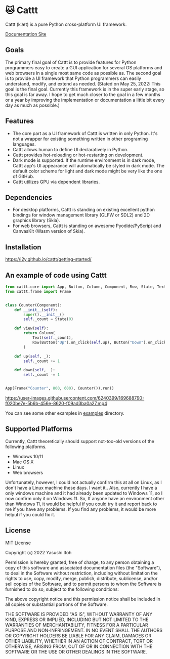 # :cat: Cattt
Cattt (kˈæt) is a pure Python cross-platform UI framework.

[Documentation Site](https://i2y.github.io/cattt)

## Goals
The primary final goal of Cattt is to provide features for Python programmers easy to create a GUI application for several OS platforms and web browsers in a single most same code as possible as. The second goal is to provide a UI framework that Python programmers can easily understand, modify, and extend as needed.
(Stated on May 25, 2022: This goal is the final goal. Currently this framework is in the super early stage, so this goal is far away. I hope to get much closer to the goal in a few months or a year by improving the implementation or documentation a little bit every day as much as possible.)

## Features
- The core part as a UI framework of Cattt is written in only Python. It's not a wrapper for existing something written in other programing languages.
- Cattt allows human to define UI declaratively in Python.
- Cattt provides hot-reloading or hot-restarting on development.
- Dark mode is supported. If the runtime environment is in dark mode, Cattt app's UI appearance will automatically be styled in dark mode. The default color scheme for light and dark mode might be very like the one of GitHub.
- Cattt utilizes GPU via dependent libraries.

## Dependencies
- For desktop platforms, Cattt is standing on existing excellent python bindings for window management library (GLFW or SDL2) and 2D graphics library (Skia).
- For web browsers, Cattt is standing on awesome Pyodide/PyScript and CanvasKit (Wasm version of Skia).

## Installation
https://i2y.github.io/cattt/getting-started/

## An example of code using Cattt
```python
from cattt.core import App, Button, Column, Component, Row, State, Text
from cattt.frame import Frame


class Counter(Component):
    def __init__(self):
        super().__init__()
        self._count = State(0)

    def view(self):
        return Column(
            Text(self._count),
            Row(Button("Up").on_click(self.up), Button("Down").on_click(self.down)),
        )

    def up(self, _):
        self._count += 1

    def down(self, _):
        self._count -= 1


App(Frame("Counter", 800, 600), Counter()).run()
```

https://user-images.githubusercontent.com/6240399/169688790-f020be7e-5b6b-456e-8620-f09ad3ba0a27.mp4

You can see some other examples in [examples](examples) directory.

## Supported Platforms
Currently, Cattt theoretically should support not-too-old versions of the following platforms.

- Windows 10/11
- Mac OS X
- Linux
- Web browsers

Unfortunately, however, I could not actually confirm this at all on Linux, as I don't have a Linux machine these days. I want it..
Also, currently I have a only windows machine and it had already been updated to Windows 11, so I now confirm only it on Windows 11.
So, If anyone have an environment other than Windows 11, it would be helpful if you could try it and report back to me if you have any problems. If you find any problems, it would be more helpul if you could fix it.

## License
MIT License

Copyright (c) 2022 Yasushi Itoh

Permission is hereby granted, free of charge, to any person obtaining a copy of this software and associated documentation files (the "Software"), to deal in the Software without restriction, including without limitation the rights to use, copy, modify, merge, publish, distribute, sublicense, and/or sell copies of the Software, and to permit persons to whom the Software is furnished to do so, subject to the following conditions:

The above copyright notice and this permission notice shall be included in all copies or substantial portions of the Software.

THE SOFTWARE IS PROVIDED "AS IS", WITHOUT WARRANTY OF ANY KIND, EXPRESS OR IMPLIED, INCLUDING BUT NOT LIMITED TO THE WARRANTIES OF MERCHANTABILITY, FITNESS FOR A PARTICULAR PURPOSE AND NON-INFRINGEMENT. IN NO EVENT SHALL THE AUTHORS OR COPYRIGHT HOLDERS BE LIABLE FOR ANY CLAIM, DAMAGES OR OTHER LIABILITY, WHETHER IN AN ACTION OF CONTRACT, TORT OR OTHERWISE, ARISING FROM, OUT OF OR IN CONNECTION WITH THE SOFTWARE OR THE USE OR OTHER DEALINGS IN THE SOFTWARE.
